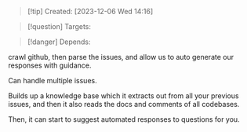 
>[!tip] Created: [2023-12-06 Wed 14:16]

>[!question] Targets: 

>[!danger] Depends: 

crawl github, then parse the issues, and allow us to auto generate our responses with guidance.

Can handle multiple issues.

Builds up a knowledge base which it extracts out from all your previous issues, and then it also reads the docs and comments of all codebases.

Then, it can start to suggest automated responses to questions for you.
